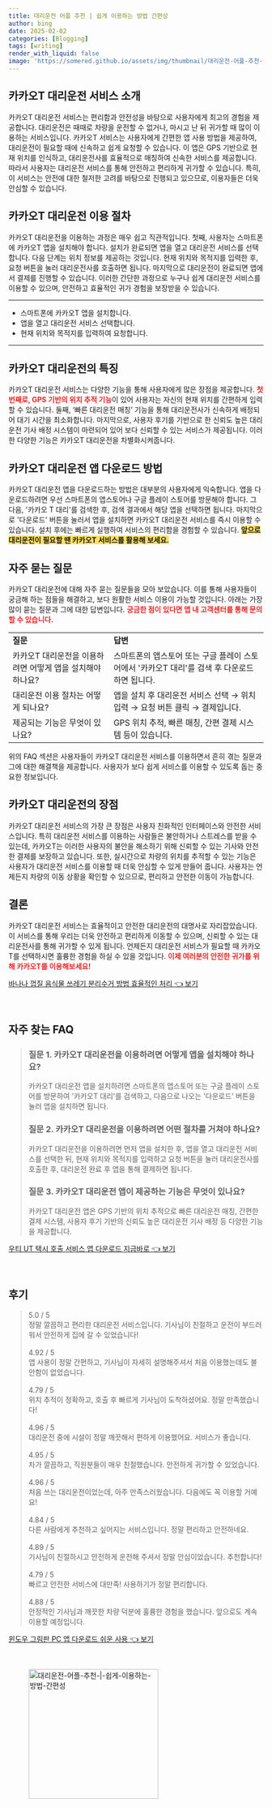 ```yaml
---
title: 대리운전 어플 추천 | 쉽게 이용하는 방법 간편성
author: bing
date: 2025-02-02
categories: [Blogging]
tags: [writing]
render_with_liquid: false
image: 'https://somered.github.io/assets/img/thumbnail/대리운전-어플-추천-|-쉽게-이용하는-방법-간편성.webp'
---
```



<h2 id='카카오T대리운전서비스소개'>카카오T 대리운전 서비스 소개</h2>

<p>카카오T 대리운전 서비스는 편리함과 안전성을 바탕으로 사용자에게 최고의 경험을 제공합니다. 대리운전은 때때로 차량을 운전할 수 없거나, 마시고 난 뒤 귀가할 때 많이 이용하는 서비스입니다. 카카오T 서비스는 사용자에게 간편한 앱 사용 방법을 제공하여, 대리운전이 필요할 때에 신속하고 쉽게 요청할 수 있습니다. 이 앱은 GPS 기반으로 현재 위치를 인식하고, 대리운전사를 효율적으로 매칭하여 신속한 서비스를 제공합니다. 따라서 사용자는 대리운전 서비스를 통해 안전하고 편리하게 귀가할 수 있습니다. 특히, 이 서비스는 안전에 대한 철저한 고려를 바탕으로 진행되고 있으므로, 이용자들은 더욱 안심할 수 있습니다.</p>

<h2 id='카카오T대리운전이용절차'>카카오T 대리운전 이용 절차</h2>

<p>카카오T 대리운전을 이용하는 과정은 매우 쉽고 직관적입니다. 첫째, 사용자는 스마트폰에 카카오T 앱을 설치해야 합니다. 설치가 완료되면 앱을 열고 대리운전 서비스를 선택합니다. 다음 단계는 위치 정보를 제공하는 것입니다. 현재 위치와 목적지를 입력한 후, 요청 버튼을 눌러 대리운전사를 호출하면 됩니다. 마지막으로 대리운전이 완료되면 앱에서 결제를 진행할 수 있습니다. 이러한 간단한 과정으로 누구나 쉽게 대리운전 서비스를 이용할 수 있으며, 안전하고 효율적인 귀가 경험을 보장받을 수 있습니다.</p>

<hr />

<ul>
    <li>스마트폰에 카카오T 앱을 설치합니다.</li>
    <li>앱을 열고 대리운전 서비스 선택합니다.</li>
    <li>현재 위치와 목적지를 입력하여 요청합니다.</li>
</ul>

<hr />

<h2 id='카카오T대리운전특징'>카카오T 대리운전의 특징</h2>

<p>카카오T 대리운전 서비스는 다양한 기능을 통해 사용자에게 많은 장점을 제공합니다. <b><span style="color: #ee2323;">첫 번째로, GPS 기반의 위치 추적 기능</span></b>이 있어 사용자는 자신의 현재 위치를 간편하게 입력할 수 있습니다. 둘째, ‘빠른 대리운전 매칭’ 기능을 통해 대리운전사가 신속하게 배정되어 대기 시간을 최소화합니다. 마지막으로, 사용자 후기를 기반으로 한 신뢰도 높은 대리운전 기사 배정 시스템이 마련되어 있어 보다 신뢰할 수 있는 서비스가 제공됩니다. 이러한 다양한 기능은 카카오T 대리운전을 차별화시켜줍니다.</p>

<h2 id='카카오T대리운전앱다운로드'>카카오T 대리운전 앱 다운로드 방법</h2>

<p>카카오T 대리운전 앱을 다운로드하는 방법은 대부분의 사용자에게 익숙합니다. 앱을 다운로드하려면 우선 스마트폰의 앱스토어나 구글 플레이 스토어를 방문해야 합니다. 그 다음, '카카오 T 대리'를 검색한 후, 검색 결과에서 해당 앱을 선택하면 됩니다. 마지막으로 '다운로드' 버튼을 눌러서 앱을 설치하면 카카오T 대리운전 서비스를 즉시 이용할 수 있습니다. 설치 후에는 빠르게 실행하여 서비스의 편리함을 경험할 수 있습니다. <b><span style="background-color: #ffe066;">앞으로 대리운전이 필요할 땐 카카오T 서비스를 활용해 보세요.</span></b></p>

<h2 id='자주묻는질문'>자주 묻는 질문</h2>

<p>카카오T 대리운전에 대해 자주 묻는 질문들을 모아 보았습니다. 이를 통해 사용자들이 궁금해 하는 점들을 해결하고, 보다 원활한 서비스 이용이 가능할 것입니다. 아래는 가장 많이 묻는 질문과 그에 대한 답변입니다. <b><span style="color: #ee2323;">궁금한 점이 있다면 앱 내 고객센터를 통해 문의할 수 있습니다.</span></b></p>

<table>
    <tr>
        <td><b>질문</b></td>
        <td><b>답변</b></td>
    </tr>
    <tr>
        <td>카카오T 대리운전을 이용하려면 어떻게 앱을 설치해야 하나요?</td>
        <td>스마트폰의 앱스토어 또는 구글 플레이 스토어에서 '카카오T 대리'를 검색 후 다운로드 하면 됩니다.</td>
    </tr>
    <tr>
        <td>대리운전 이용 절차는 어떻게 되나요?</td>
        <td>앱을 설치 후 대리운전 서비스 선택 → 위치 입력 → 요청 버튼 클릭 → 결제입니다.</td>
    </tr>
    <tr>
        <td>제공되는 기능은 무엇이 있나요?</td>
        <td>GPS 위치 추적, 빠른 매칭, 간편 결제 시스템 등이 있습니다.</td>
    </tr>
</table>

<p>위의 FAQ 섹션은 사용자들이 카카오T 대리운전 서비스를 이용하면서 흔히 겪는 질문과 그에 대한 해결책을 제공합니다. 사용자가 보다 쉽게 서비스를 이용할 수 있도록 돕는 중요한 정보입니다.</p>

<h2 id='카카오T대리운전의장점'>카카오T 대리운전의 장점</h2>

<p>카카오T 대리운전 서비스의 가장 큰 장점은 사용자 친화적인 인터페이스와 안전한 서비스입니다. 특히 대리운전 서비스를 이용하는 사람들은 불안하거나 스트레스를 받을 수 있는데, 카카오T는 이러한 사용자의 불안을 해소하기 위해 신뢰할 수 있는 기사와 안전한 결제를 보장하고 있습니다. 또한, 실시간으로 차량의 위치를 추적할 수 있는 기능은 사용자가 대리운전 서비스를 이용할 때 더욱 안심할 수 있게 만들어 줍니다. 사용자는 언제든지 차량의 이동 상황을 확인할 수 있으므로, 편리하고 안전한 이동이 가능합니다.</p>

<h2 id='결론'>결론</h2>

<p>카카오T 대리운전 서비스는 효율적이고 안전한 대리운전의 대명사로 자리잡았습니다. 이 서비스를 통해 우리는 더욱 안전하고 편리하게 이동할 수 있으며, 신뢰할 수 있는 대리운전사를 통해 귀가할 수 있게 됩니다. 언제든지 대리운전 서비스가 필요할 때 카카오T를 선택하시면 훌륭한 경험을 하실 수 있을 것입니다. <b><span style="color: #ee2323;">이제 여러분의 안전한 귀가를 위해 카카오T를 이용해보세요!</span></b></p>


<p><a class="click-button" title="바나나 껍질 음식물 쓰레기 분리수거 방법 효율적인 처리" href="https://somered.github.io/posts/%EB%B0%94%EB%82%98%EB%82%98-%EA%BB%8D%EC%A7%88-%EC%9D%8C%EC%8B%9D%EB%AC%BC-%EC%93%B0%EB%A0%88%EA%B8%B0-%EB%B6%84%EB%A6%AC%EC%88%98%EA%B1%B0-%EB%B0%A9%EB%B2%95-%ED%9A%A8%EC%9C%A8%EC%A0%81%EC%9D%B8-%EC%B2%98%EB%A6%AC/" rel="dofollow">바나나 껍질 음식물 쓰레기 분리수거 방법 효율적인 처리 👈 보기</a></p><br>
<h2 id='자주_찾는_FAQ'>자주 찾는 FAQ</h2>
<div itemscope="" itemtype="https://schema.org/FAQPage"> 
<blockquote> 
<div itemscope="" itemprop="mainEntity" itemtype="https://schema.org/Question"> 
<h3 itemprop="name">질문 1. 카카오T 대리운전을 이용하려면 어떻게 앱을 설치해야 하나요?</h3> 
<div itemscope="" itemprop="acceptedAnswer" itemtype="https://schema.org/Answer"> 
<span itemprop="text"> 
<p>카카오T 대리운전 앱을 설치하려면 스마트폰의 앱스토어 또는 구글 플레이 스토어를 방문하여 '카카오T 대리'를 검색하고, 다음으로 나오는 '다운로드' 버튼을 눌러 앱을 설치하면 됩니다.</p> 
</span> 
</div> 
</div> 
<div itemscope="" itemprop="mainEntity" itemtype="https://schema.org/Question"> 
<h3 itemprop="name">질문 2. 카카오T 대리운전을 이용하려면 어떤 절차를 거쳐야 하나요?</h3> 
<div itemscope="" itemprop="acceptedAnswer" itemtype="https://schema.org/Answer"> 
<span itemprop="text"> 
<p>카카오T 대리운전을 이용하려면 먼저 앱을 설치한 후, 앱을 열고 대리운전 서비스를 선택한 뒤, 현재 위치와 목적지를 입력하고 요청 버튼을 눌러 대리운전사를 호출한 후, 대리운전 완료 후 앱을 통해 결제하면 됩니다.</p> 
</span> 
</div> 
</div> 
<div itemscope="" itemprop="mainEntity" itemtype="https://schema.org/Question"> 
<h3 itemprop="name">질문 3. 카카오T 대리운전 앱이 제공하는 기능은 무엇이 있나요?</h3> 
<div itemscope="" itemprop="acceptedAnswer" itemtype="https://schema.org/Answer"> 
<span itemprop="text"> 
<p>카카오T 대리운전 앱은 GPS 기반의 위치 추적으로 빠른 대리운전 매칭, 간편한 결제 시스템, 사용자 후기 기반의 신뢰도 높은 대리운전 기사 배정 등 다양한 기능을 제공합니다.</p> 
</span> 
</div> 
</div> 
</blockquote> 
</div>
<p><a class="click-button" title="우티 UT 택시 호출 서비스 앱 다운로드 지금바로" href="https://somered.github.io/posts/%EC%9A%B0%ED%8B%B0-UT-%ED%83%9D%EC%8B%9C-%ED%98%B8%EC%B6%9C-%EC%84%9C%EB%B9%84%EC%8A%A4-%EC%95%B1-%EB%8B%A4%EC%9A%B4%EB%A1%9C%EB%93%9C-%EC%A7%80%EA%B8%88%EB%B0%94%EB%A1%9C/" rel="dofollow">우티 UT 택시 호출 서비스 앱 다운로드 지금바로 👈 보기</a></p><br>
<h2 id='후기'>후기</h2>
<div itemscope itemtype="https://schema.org/Product">
  <blockquote>
  <div itemprop="review" itemscope itemtype="https://schema.org/Review">
      <div itemprop="reviewRating" itemscope itemtype="https://schema.org/Rating"> <span itemprop="ratingValue">5.0</span> / <span itemprop="bestRating">5</span> </div>
      <span itemprop="reviewBody">정말 깔끔하고 편리한 대리운전 서비스입니다. 기사님이 친절하고 운전이 부드러워서 안전하게 집에 갈 수 있었습니다!</span>
  </div>
  <br>
  <div itemprop="review" itemscope itemtype="https://schema.org/Review">
      <div itemprop="reviewRating" itemscope itemtype="https://schema.org/Rating"> <span itemprop="ratingValue">4.92</span> / <span itemprop="bestRating">5</span> </div>
      <span itemprop="reviewBody">앱 사용이 정말 간편하고, 기사님이 자세히 설명해주셔서 처음 이용했는데도 불안함이 없었습니다.</span>
  </div>
  <br>
  <div itemprop="review" itemscope itemtype="https://schema.org/Review">
      <div itemprop="reviewRating" itemscope itemtype="https://schema.org/Rating"> <span itemprop="ratingValue">4.79</span> / <span itemprop="bestRating">5</span> </div>
      <span itemprop="reviewBody">위치 추적이 정확하고, 호출 후 빠르게 기사님이 도착하셨어요. 정말 만족했습니다!</span>
  </div>
  <br>
  <div itemprop="review" itemscope itemtype="https://schema.org/Review">
      <div itemprop="reviewRating" itemscope itemtype="https://schema.org/Rating"> <span itemprop="ratingValue">4.96</span> / <span itemprop="bestRating">5</span> </div>
      <span itemprop="reviewBody">대리운전 중에 시설이 정말 깨끗해서 편하게 이용했어요. 서비스가 좋습니다.</span>
  </div>
  <br>
  <div itemprop="review" itemscope itemtype="https://schema.org/Review">
      <div itemprop="reviewRating" itemscope itemtype="https://schema.org/Rating"> <span itemprop="ratingValue">4.95</span> / <span itemprop="bestRating">5</span> </div>
      <span itemprop="reviewBody">차가 깔끔하고, 직원분들이 매우 친절했습니다. 안전하게 귀가할 수 있었습니다.</span>
  </div>
  <br>
  <div itemprop="review" itemscope itemtype="https://schema.org/Review">
      <div itemprop="reviewRating" itemscope itemtype="https://schema.org/Rating"> <span itemprop="ratingValue">4.96</span> / <span itemprop="bestRating">5</span> </div>
      <span itemprop="reviewBody">처음 쓰는 대리운전이었는데, 아주 만족스러웠습니다. 다음에도 꼭 이용할 거예요!</span>
  </div>
  <br>
  <div itemprop="review" itemscope itemtype="https://schema.org/Review">
      <div itemprop="reviewRating" itemscope itemtype="https://schema.org/Rating"> <span itemprop="ratingValue">4.84</span> / <span itemprop="bestRating">5</span> </div>
      <span itemprop="reviewBody">다른 사람에게 추천하고 싶어지는 서비스입니다. 정말 편리하고 안전하네요.</span>
  </div>
  <br>
  <div itemprop="review" itemscope itemtype="https://schema.org/Review">
      <div itemprop="reviewRating" itemscope itemtype="https://schema.org/Rating"> <span itemprop="ratingValue">4.89</span> / <span itemprop="bestRating">5</span> </div>
      <span itemprop="reviewBody">기사님이 친절하시고 안전하게 운전해 주셔서 정말 안심이었습니다. 추천합니다!</span>
  </div>
  <br>
  <div itemprop="review" itemscope itemtype="https://schema.org/Review">
      <div itemprop="reviewRating" itemscope itemtype="https://schema.org/Rating"> <span itemprop="ratingValue">4.79</span> / <span itemprop="bestRating">5</span> </div>
      <span itemprop="reviewBody">빠르고 안전한 서비스에 대만족! 사용하기가 정말 편리합니다.</span>
  </div>
  <br>
  <div itemprop="review" itemscope itemtype="https://schema.org/Review">
      <div itemprop="reviewRating" itemscope itemtype="https://schema.org/Rating"> <span itemprop="ratingValue">4.88</span> / <span itemprop="bestRating">5</span> </div>
      <span itemprop="reviewBody">안정적인 기사님과 깨끗한 차량 덕분에 훌륭한 경험을 했습니다. 앞으로도 계속 이용할 예정입니다.</span>
  </div>
  </blockquote>
</div>
<p><a class="click-button" title="윈도우 그림판 PC 앱 다운로드 쉬운 사용" href="https://somered.github.io/posts/%EC%9C%88%EB%8F%84%EC%9A%B0-%EA%B7%B8%EB%A6%BC%ED%8C%90-PC-%EC%95%B1-%EB%8B%A4%EC%9A%B4%EB%A1%9C%EB%93%9C-%EC%89%AC%EC%9A%B4-%EC%82%AC%EC%9A%A9/" rel="dofollow">윈도우 그림판 PC 앱 다운로드 쉬운 사용 👈 보기</a></p><br>
<figure class="image"><img src="https://somered.github.io/assets/img/thumbnail/대리운전-어플-추천-|-쉽게-이용하는-방법-간편성.webp" alt="대리운전-어플-추천-|-쉽게-이용하는-방법-간편성" width="256" height="256"></figure>